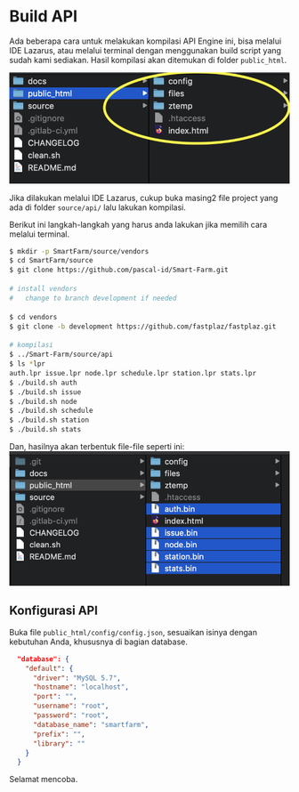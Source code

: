 # Build API

Ada beberapa cara untuk melakukan kompilasi API Engine ini, bisa melalui IDE Lazarus, atau melalui terminal dengan menggunakan build script yang sudah kami sediakan. Hasil kompilasi akan ditemukan di folder `public_html`.

![TargetFolder](images/api-target-folder.png)


Jika dilakukan melalui IDE Lazarus, cukup buka masing2 file project yang ada di folder `source/api/` lalu lakukan kompilasi.

Berikut ini langkah-langkah yang harus anda lakukan jika memilih cara melalui terminal.

```bash
$ mkdir -p SmartFarm/source/vendors
$ cd SmartFarm/source
$ git clone https://github.com/pascal-id/Smart-Farm.git

# install vendors
#   change to branch development if needed

$ cd vendors
$ git clone -b development https://github.com/fastplaz/fastplaz.git

# kompilasi
$ ../Smart-Farm/source/api
$ ls *lpr
auth.lpr issue.lpr node.lpr schedule.lpr station.lpr stats.lpr
$ ./build.sh auth
$ ./build.sh issue
$ ./build.sh node
$ ./build.sh schedule
$ ./build.sh station
$ ./build.sh stats

```

Dan, hasilnya akan terbentuk file-file seperti ini:
![TargetFolder](images/api-target-folder-result.png)


## Konfigurasi API

Buka file ```public_html/config/config.json```, sesuaikan isinya dengan kebutuhan Anda, khususnya di bagian database.

```json
  "database": {
    "default": {
      "driver": "MySQL 5.7",
      "hostname": "localhost",
      "port": "",
      "username": "root",
      "password": "root",
      "database_name": "smartfarm",
      "prefix": "",
      "library": ""
    }
  }
```


Selamat mencoba.
